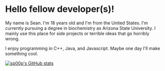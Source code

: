 # Hello fellow developer(s)!

My name is Sean. I'm 18 years old and I'm from the United States. I'm currently pursuing a degree in biochemistry as Arizona State University. I mainly use this place for side projects or terrible ideas that go horribly wrong. 

I enjoy programming in C++, Java, and Javascript. Maybe one day I'll make something cool. 

[![sp00p's GitHub stats](https://github-readme-stats.vercel.app/api?username=sp00p&count_private=true&show_icons=true&theme=onedark)](https://github.com/anuraghazra/github-readme-stats)
